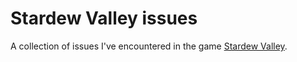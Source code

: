 # Stardew Valley issues
A collection of issues I've encountered in the game [Stardew Valley](http://stardewvalley.net/).
